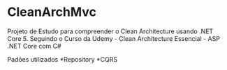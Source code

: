 # CleanArchMvc

Projeto de Estudo para compreender o Clean Architecture usando .NET Core 5. 
Seguindo o Curso da Udemy - Clean Architecture Essencial - ASP .NET Core com C#

Padões utilizados
*Repository
*CQRS
